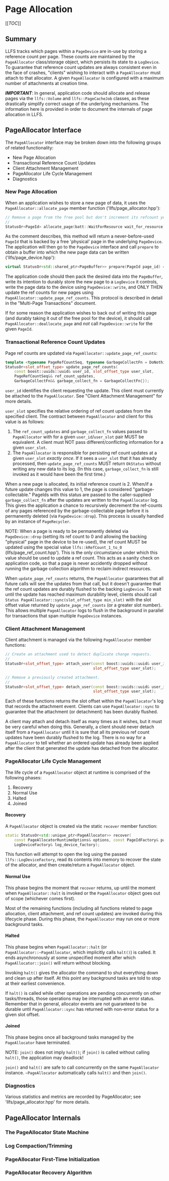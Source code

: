 # Page Allocation

[[_TOC_]]

## Summary 

LLFS tracks which pages within a `PageDevice` are in-use by storing a
reference count per page.  These counts are maintained by the
`PageAllocator` class/storage object, which persists its state to a
`LogDevice`.  To guarantee that reference count updates are always
consistent even in the face of crashes, "clients" wishing to interact
with a `PageAllocator` must attach to that allocator.  A given
`PageAllocator` is configured with a maximum number of attachments at
creation time.

**_IMPORTANT_**: In general, application code should allocate and
release pages via the `llfs::Volume` and `llfs::PageCacheJob` classes,
as these drastically simplify correct usage of the underlying
mechanisms.  The information here is provided in order to document the
internals of page allocation in LLFS.

## PageAllocator Interface

The `PageAllocator` interface may be broken down into the following
groups of related functionality:

- New Page Allocation
- Transactional Reference Count Updates
- Client Attachment Management
- PageAllocator Life Cycle Management
- Diagnostics

### New Page Allocation

When an application wishes to store a new page of data, it uses the
`PageAllocator::allocate_page` member function
('llfs/page_allocator.hpp'):

```c++
// Remove a page from the free pool but don't increment its refcount yet.
//
StatusOr<PageId> allocate_page(batt::WaitForResource wait_for_resource);
```

As the comment describes, this method will return a never-before-used
`PageId` that is backed by a free 'physical' page in the underlying
`PageDevice`.  The application will then go to the `PageDevice`
interface and call `prepare` to obtain a buffer into which the new
page data can be written ('llfs/page_device.hpp'):

```c++
virtual StatusOr<std::shared_ptr<PageBuffer>> prepare(PageId page_id) = 0;
```

The application code should then pack the desired data into the
`PageBuffer`, write its intention to durably store the new page to a
`LogDevice` it controls, write the page data to the device using
`PageDevice::write`, and ONLY THEN update the ref counts for new pages
using `PageAllocator::update_page_ref_counts`.  This protocol is
described in detail in the "Multi-Page Transactions" document.

If for some reason the application wishes to back out of writing this
page (and durably taking it out of the free pool for the device), it
should call `PageAllocator::deallocate_page` and _not_ call
`PageDevice::write` for the given `PageId`.

### Transactional Reference Count Updates

Page ref counts are updated via `PageAllocator::update_page_ref_counts`:

```c++
template <typename PageRefCountSeq, typename GarbageCollectFn = DoNothing>
StatusOr<slot_offset_type> update_page_ref_counts(
    const boost::uuids::uuid& user_id, slot_offset_type user_slot,
    PageRefCountSeq&& ref_count_updates,
    GarbageCollectFn&& garbage_collect_fn = GarbageCollectFn{});
```

`user_id` identifies the client requesting the update.  This client
must currently be attached to the `PageAllocator`.  See "Client
Attachment Management" for more details.

`user_slot` specifies the relative ordering of ref count updates from
the specified client.  The contract between `PageAllocator` and client
for this value is as follows:

1. The `ref_count_updates` and `garbage_collect_fn` values passed to
   `PageAllocator` with for a given `user_id`/`user_slot` pair MUST be
   equivalent.  A client must NOT pass different/conflicting
   information for a given `user_slot`.
2. The `PageAllocator` is responsible for persisting ref count updates
   at a given `user_slot` _exactly once_.  If it sees a `user_slot`
   that it has already processed, then `update_page_ref_counts` MUST
   return `OkStatus` without writing any new data to its log.  (In
   this case, `garbage_collect_fn` is still invoked as it would have
   been the first time.)

When a new page is allocated, its initial reference count is 2.
When/if a future update changes this value to 1, the page is
considered "garbage-collectable."  PageIds with this status are passed
to the caller-supplied `garbage_collect_fn` after the updates are
written to the `PageAllocator` log.  This gives the application a
chance to recursively decrement the ref-counts of any pages referenced
by the garbage-collectable page before it is permanently deleted (via
`PageDevice::drop`).  This process is usually handled by an instance
of `PageRecycler`.

NOTE: When a page is ready to be permanently deleted via
`PageDevice::drop` (setting its ref count to 0 and allowing the
backing "physical" page in the device to be re-used), the ref count
MUST be updated using the special value `llfs::kRefCount_1_to_0`
(llfs/page_ref_count.hpp').  This is the only circumstance under which
this value should be used to update a ref count.  This acts as a
sanity check on application code, so that a page is never accidently
dropped without running the garbage collection algorithm to reclaim
indirect resources.

When `update_page_ref_counts` returns, the `PageAllocator` guarantees
that all future calls will see the updates from that call, but it
doesn't guarantee that the ref count updates are durably flushed to
the backing `LogDevice`.  To wait until the update has reached maximum
durability level, clients should call `Status
PageAllocator::sync(slot_offset_type min_slot)` with the slot offset
value returned by `update_page_ref_counts` (or a greater slot number).
This allows multiple `PageAllocator` logs to flush in the background
in parallel for transactions that span multiple `PageDevice`
instances.

### Client Attachment Management

Client attachment is managed via the following `PageAllocator` member
functions:

```c++
// Create an attachment used to detect duplicate change requests.
//
StatusOr<slot_offset_type> attach_user(const boost::uuids::uuid& user_id,
                                       slot_offset_type user_slot);

// Remove a previously created attachment.
//
StatusOr<slot_offset_type> detach_user(const boost::uuids::uuid& user_id,
                                       slot_offset_type user_slot);

```

Each of these functions returns the slot offset within the
`PageAllocator`'s log that records the attachment event.  Clients can
use `PageAllocator::sync` to guarantee that the attachment (or
detachment) has been durably flushed.

A client may attach and detach itself as many times as it wishes, but
it must be very careful when doing this.  Generally, a client should
never detach itself from a `PageAllocator` until it is sure that all
its previous ref count updates have been durably flushed to the log.
There is no way for a `PageAllocator` to tell whether an ordered
update has already been applied after the client that generated the
update has detached from the allocator.

### PageAllocator Life Cycle Management

The life cycle of a `PageAllocator` object at runtime is comprised of the following phases:

1. Recovery
2. Normal Use
3. Halted
4. Joined

#### Recovery

A `PageAllocator` object is created via the static `recover` member function:

```c++
static StatusOr<std::unique_ptr<PageAllocator>> recover(
    const PageAllocatorRuntimeOptions& options, const PageIdFactory& page_ids,
    LogDeviceFactory& log_device_factory);
```

This function will attempt to open the log using the passed
`llfs::LogDeviceFactory`, read its contents into memory to recover the
state of the allocator, and then create/return a `PageAllocator`
object.

#### Normal Use

This phase begins the moment that `recover` returns, up until the
moment when `PageAllocator::halt` is invoked or the `PageAllocator`
object goes out of scope (whichever comes first).

Most of the remaining functions (including all functions related to
page allocation, client attachment, and ref count updates) are invoked
during this lifecycle phase.  During this phase, the `PageAllocator`
may run one or more background tasks.

#### Halted

This phase begins when `PageAllocator::halt` (or
`PageAllocator::~PageAllocator`, which implicitly calls `halt()`) is
called.  It ends asynchronously at some unspecified moment after which
`PageAllocator::join()` will return without blocking.

Invoking `halt()` gives the allocator the command to shut everything
down and clean up after itself.  At this point any background tasks
are told to stop at their earliest convenience.

If `halt()` is called while other operations are pending concurrently
on other tasks/threads, those operations may be interrupted with an
error status.  Remember that in general, allocator events are not
guaranteed to be durable until `PageAllocator::sync` has returned with
non-error status for a given slot offset.

#### Joined

This phase begins once all background tasks managed by the
`PageAllocator` have terminated.

NOTE: `join()` does not imply `halt()`; if `join()` is called without
calling `halt()`, the application may deadlock!

`join()` and `halt()` are safe to call concurrently on the same
`PageAllocator` instance.  `~PageAllocator` automatically calls
`halt()` and then `join()`.

### Diagnostics

Various statistics and metrics are recorded by PageAllocator; see
'llfs/page_allocator.hpp' for more details.

## PageAllocator Internals

### The PageAllocator State Machine

### Log Compaction/Trimming

### PageAllocator First-Time Initialization

### PageAllocator Recovery Algorithm
